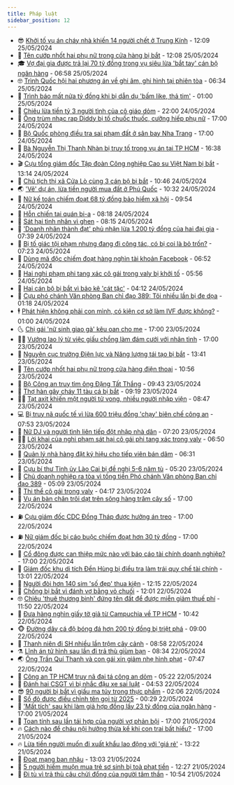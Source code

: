```yaml
---
title: Pháp luật
sidebar_position: 12
---
```


<!-- vnexpress-phap-luat:START -->
- 😎 [Khởi tố vụ án cháy nhà khiến 14 người chết ở Trung Kính](https://vnexpress.net/khoi-to-vu-an-chay-nha-lam-14-nguoi-chet-o-pho-trung-kinh-4750242.html) - 12:09 25/05/2024
- 🥰 [Tên cướp nhốt hai phụ nữ trong cửa hàng bị bắt](https://vnexpress.net/ten-cuop-nhot-hai-phu-nu-trong-cua-hang-bi-bat-4750553.html) - 12:08 25/05/2024
- 🎓 [Vợ đại gia được trả lại 70 tỷ đồng trong vụ siêu lừa &#39;bắt tay&#39; cán bộ ngân hàng](https://vnexpress.net/vo-dai-gia-duoc-tra-lai-70-ty-dong-trong-vu-sieu-lua-bat-tay-can-bo-ngan-hang-4750414.html) - 06:58 25/05/2024
- 🤓 [Trình Quốc hội hai phương án về ghi âm, ghi hình tại phiên tòa](https://vnexpress.net/trinh-quoc-hoi-hai-phuong-an-ve-ghi-am-ghi-hinh-tai-phien-toa-4750470.html) - 06:34 25/05/2024
- 🎊 [Trình báo mất nửa tỷ đồng khi bị dẫn dụ &#39;bấm like, thả tim&#39;](https://vnexpress.net/trinh-bao-mat-nua-ty-dong-khi-bi-dan-du-bam-like-tha-tim-4749633.html) - 01:00 25/05/2024
- 🙉 [Chiêu lừa tiền tỷ 3 người tình của cô giáo dỏm](https://vnexpress.net/chieu-lua-tien-ty-3-nguoi-tinh-cua-co-giao-dom-4750338.html) - 22:00 24/05/2024
- 🤡 [Ông trùm nhạc rap Diddy bị tố chuốc thuốc, cưỡng hiếp phụ nữ](https://vnexpress.net/ong-trum-nhac-rap-diddy-bi-to-chuoc-thuoc-cuong-hiep-phu-nu-4750296.html) - 17:00 24/05/2024
- 🗽 [Bộ Quốc phòng điều tra sai phạm đất ở sân bay Nha Trang](https://vnexpress.net/bo-quoc-phong-dieu-tra-sai-pham-dat-o-san-bay-nha-trang-4750138.html) - 17:00 24/05/2024
- 🌋 [Bà Nguyễn Thị Thanh Nhàn bị truy tố trong vụ án tại TP HCM](https://vnexpress.net/ba-nguyen-thi-thanh-nhan-bi-truy-to-trong-vu-an-tai-tp-hcm-4750341.html) - 16:38 24/05/2024
- 🎬 [Cựu tổng giám đốc Tập đoàn Công nghiệp Cao su Việt Nam bị bắt](https://vnexpress.net/cuu-tong-giam-doc-tap-doan-cong-nghiep-cao-su-viet-nam-bi-bat-4750324.html) - 13:14 24/05/2024
- 💯 [Chủ tịch thị xã Cửa Lò cùng 3 cán bộ bị bắt](https://vnexpress.net/chu-tich-thi-xa-cua-lo-bi-bat-4750265.html) - 10:46 24/05/2024
- 🌏 [&#39;Vẽ&#39; dự án, lừa tiền người mua đất ở Phú Quốc](https://vnexpress.net/ve-du-an-lua-tien-nguoi-mua-dat-o-phu-quoc-4750237.html) - 10:32 24/05/2024
- 🌊 [Nữ kế toán chiếm đoạt 68 tỷ đồng bảo hiểm xã hội](https://vnexpress.net/nu-ke-toan-chiem-doat-68-ty-dong-bao-hiem-xa-hoi-4750236.html) - 09:54 24/05/2024
- 💂 [Hỗn chiến tại quán bi-a](https://vnexpress.net/hon-chien-tai-quan-bi-a-4750052.html) - 08:18 24/05/2024
- 🎡 [Sát hại tình nhân vì ghen](https://vnexpress.net/sat-hai-tinh-nhan-vi-ghen-4750150.html) - 08:15 24/05/2024
- 🫶 [&#39;Doanh nhân thành đạt&#39; phủ nhận lừa 1.200 tỷ đồng của hai đại gia](https://vnexpress.net/doanh-nhan-thanh-dat-phu-nhan-lua-1-200-ty-dong-cua-hai-dai-gia-4750125.html) - 07:39 24/05/2024
- 🐲 [Bị tố giác tội phạm nhưng đang đi công tác, có bị coi là bỏ trốn?](https://vnexpress.net/bi-to-giac-toi-pham-nhung-dang-di-cong-tac-co-bi-coi-la-bo-tron-4750079.html) - 07:23 24/05/2024
- 🚀 [Dùng mã độc chiếm đoạt hàng nghìn tài khoản Facebook](https://vnexpress.net/dung-ma-doc-chiem-doat-hang-nghin-tai-khoan-facebook-4750106.html) - 06:52 24/05/2024
- 🎊 [Hai nghi phạm phi tang xác cô gái trong valy bị khởi tố](https://vnexpress.net/hai-nghi-pham-phi-tang-xac-co-gai-trong-valy-bi-khoi-to-4750096.html) - 05:56 24/05/2024
- 🤗 [Hai cán bộ bị bắt vì bảo kê &#39;cát tặc&#39;](https://vnexpress.net/hai-can-bo-bi-bat-vi-bao-ke-cat-tac-4750040.html) - 04:12 24/05/2024
- 🗽 [Cựu phó chánh Văn phòng Ban chỉ đạo 389: Tôi nhiều lần bị đe dọa](https://vnexpress.net/cuu-pho-chanh-van-phong-ban-chi-dao-389-tuan-nao-cung-bi-tong-tien-4749877.html) - 01:18 24/05/2024
- 🕴 [Phát hiện không phải con mình, có kiện cơ sở làm IVF được không?](https://vnexpress.net/phat-hien-khong-phai-con-minh-co-kien-co-so-lam-ivf-duoc-khong-4748263.html) - 01:00 24/05/2024
- 🌜 [Chị gái &#39;nữ sinh giao gà&#39; kêu oan cho mẹ](https://vnexpress.net/chi-gai-nu-sinh-giao-ga-keu-oan-cho-me-4749846.html) - 17:00 23/05/2024
- 🧑‍🏫 [Vướng lao lý từ việc giấu chồng làm đám cưới với nhân tình](https://vnexpress.net/lo-toi-lua-dao-vi-giau-chong-lam-dam-cuoi-voi-nhan-tinh-4749587.html) - 17:00 23/05/2024
- 🦩 [Nguyên cục trưởng Điện lực và Năng lượng tái tạo bị bắt](https://vnexpress.net/nguyen-cuc-truong-dien-luc-va-nang-luong-tai-tao-phuong-hoang-kim-bi-bat-4749858.html) - 13:41 23/05/2024
- 💼 [Tên cướp nhốt hai phụ nữ trong cửa hàng điện thoại](https://vnexpress.net/ten-cuop-nhot-hai-phu-nu-trong-cua-hang-dien-thoai-4749815.html) - 10:56 23/05/2024
- 💫 [Bộ Công an truy tìm ông Đặng Tất Thắng](https://vnexpress.net/bo-cong-an-truy-tim-ong-dang-tat-thang-4749681.html) - 09:43 23/05/2024
- 🦅 [Thợ hàn gây cháy 11 tàu cá bị bắt](https://vnexpress.net/tho-han-gay-chay-11-tau-ca-bi-bat-4749727.html) - 09:19 23/05/2024
- 🧑‍💻 [Tạt axit khiến một người tử vong, nhiều người nhập viện](https://vnexpress.net/tat-axit-khien-mot-nguoi-tu-vong-nhieu-nguoi-nhap-vien-4749741.html) - 08:47 23/05/2024
- 💻 [Bị truy nã quốc tế vì lừa 600 triệu đồng &#39;chạy&#39; biên chế công an](https://vnexpress.net/bi-truy-na-quoc-te-vi-lua-600-trieu-dong-chay-bien-che-cong-an-4749666.html) - 07:53 23/05/2024
- 🤠 [Nữ DJ và người tình liên tiếp đột nhập nhà dân](https://vnexpress.net/nu-dj-va-nguoi-tinh-lien-tiep-dot-nhap-nha-dan-4749643.html) - 07:20 23/05/2024
- 🧑‍🏫 [Lời khai của nghi phạm sát hại cô gái phi tang xác trong valy](https://vnexpress.net/loi-khai-cua-nghi-pham-sat-hai-co-gai-phi-tang-xac-trong-valy-4749654.html) - 06:50 23/05/2024
- 🌈 [Quản lý nhà hàng đặt ký hiệu cho tiếp viên bán dâm](https://vnexpress.net/quan-ly-nha-hang-dat-ky-hieu-cho-tiep-vien-ban-dam-4749641.html) - 06:31 23/05/2024
- 🌮 [Cựu bí thư Tỉnh ủy Lào Cai bị đề nghị 5-6 năm tù](https://vnexpress.net/cuu-bi-thu-tinh-uy-lao-cai-bi-de-nghi-5-6-nam-tu-4749570.html) - 05:20 23/05/2024
- 🐲 [Chủ doanh nghiệp ra tòa vì tống tiền Phó chánh Văn phòng Ban chỉ đạo 389](https://vnexpress.net/chu-doanh-nghiep-ra-toa-vi-tong-tien-pho-chanh-van-phong-ban-chi-dao-389-4749559.html) - 05:09 23/05/2024
- 🧰 [Thi thể cô gái trong valy](https://vnexpress.net/thi-the-co-gai-trong-valy-4749590.html) - 04:17 23/05/2024
- 💄 [Vụ án bàn chân trôi dạt trên sông hàng trăm cây số](https://vnexpress.net/vu-an-ban-chan-troi-dat-tren-song-hang-tram-cay-so-4749370.html) - 17:00 22/05/2024
- ⛽️ [Cựu giám đốc CDC Đồng Tháp được hưởng án treo](https://vnexpress.net/cuu-giam-doc-cdc-dong-thap-duoc-huong-an-treo-4749389.html) - 17:00 22/05/2024
- ⛽️ [Nữ giám đốc bị cáo buộc chiếm đoạt hơn 30 tỷ đồng](https://vnexpress.net/nu-giam-doc-bi-cao-buoc-chiem-doat-hon-30-ty-dong-4749260.html) - 17:00 22/05/2024
- 💂 [Cổ đông được can thiệp mức nào với báo cáo tài chính doanh nghiệp?](https://vnexpress.net/co-dong-duoc-can-thiep-muc-nao-voi-bao-cao-tai-chinh-doanh-nghiep-4748154.html) - 17:00 22/05/2024
- 🤔 [Giám đốc khu di tích Đền Hùng bị điều tra làm trái quy chế tài chính](https://vnexpress.net/giam-doc-khu-di-tich-den-hung-bi-dieu-tra-lam-trai-quy-che-tai-chinh-4749390.html) - 13:01 22/05/2024
- 🧐 [Người đòi hơn 140 sim &#39;số đẹp&#39; thua kiện](https://vnexpress.net/nguoi-doi-hon-140-sim-so-dep-thua-kien-4749377.html) - 12:15 22/05/2024
- 🎃 [Chồng bị bắt vì đánh vợ bằng vỏ chuối](https://vnexpress.net/chong-bi-bat-vi-danh-vo-bang-vo-chuoi-4749372.html) - 12:01 22/05/2024
- 🤓 [Chiêu &#39;thuê thương binh&#39; đứng tên đất để được miễn giảm thuế phí](https://vnexpress.net/chieu-thue-thuong-binh-dung-ten-dat-de-duoc-mien-giam-thue-phi-4749268.html) - 11:50 22/05/2024
- 💃 [Đưa hàng nghìn giấy tờ giả từ Campuchia về TP HCM](https://vnexpress.net/dua-hang-nghin-giay-to-gia-tu-campuchia-ve-tp-hcm-4749307.html) - 10:42 22/05/2024
- 🐵 [Đường dây cá độ bóng đá hơn 200 tỷ đồng bị triệt phá](https://vnexpress.net/duong-day-ca-do-bong-da-hon-200-ty-dong-bi-triet-pha-4749287.html) - 09:00 22/05/2024
- 🤖 [Thanh niên đi SH nhiều lần trộm cây cảnh](https://video.vnexpress.net/thanh-nien-di-sh-nhieu-lan-trom-cay-canh-4749311.html) - 08:58 22/05/2024
- ⚗️ [Lĩnh án tử hình sau lần đi trả thù giùm bạn](https://vnexpress.net/linh-an-tu-hinh-sau-lan-di-tra-thu-gium-ban-4749247.html) - 08:34 22/05/2024
- 🌏 [Ông Trần Quí Thanh và con gái xin giảm nhẹ hình phạt](https://vnexpress.net/ong-tran-qui-thanh-va-con-gai-xin-giam-nhe-hinh-phat-4749253.html) - 07:47 22/05/2024
- 🦆 [Công an TP HCM truy nã đại tá công an dỏm](https://vnexpress.net/cong-an-tp-hcm-truy-na-dai-ta-cong-an-dom-4749195.html) - 05:22 22/05/2024
- 🐎 [Đánh hai CSGT vì bị nhắc đậu xe sai luật](https://vnexpress.net/danh-hai-csgt-vi-bi-nhac-dau-xe-sai-luat-4749137.html) - 04:53 22/05/2024
- 😎 [90 người bị bắt vì giấu ma túy trong thực phẩm](https://vnexpress.net/90-nguoi-bi-bat-vi-giau-ma-tuy-trong-thuc-pham-4748983.html) - 02:06 22/05/2024
- 💪 [Sổ đỏ được điều chỉnh tên gọi từ 2025](https://vnexpress.net/so-do-duoc-dieu-chinh-ten-goi-tu-2025-4748705.html) - 00:29 22/05/2024
- 🤡 [&#39;Mất tích&#39; sau khi làm giả hợp đồng lấy 23 tỷ đồng của ngân hàng](https://vnexpress.net/mat-tich-sau-khi-lam-gia-hop-dong-lay-23-ty-dong-cua-ngan-hang-4748950.html) - 17:00 21/05/2024
- 🌁 [Toan tính sau lần tái hợp của người vợ phản bội](https://vnexpress.net/am-muu-sau-cuoc-tai-hop-cua-nguoi-vo-phan-boi-4748931.html) - 17:00 21/05/2024
- 🔥 [Cách nào để cháu nội hưởng thừa kế khi con trai bất hiếu?](https://vnexpress.net/cach-nao-de-chau-noi-huong-thua-ke-khi-con-trai-bat-hieu-4748196.html) - 17:00 21/05/2024
- 🔥 [Lừa tiền người muốn đi xuất khẩu lao động với &#39;giá rẻ&#39;](https://vnexpress.net/lua-tien-nguoi-muon-di-xuat-khau-lao-dong-voi-gia-re-4748870.html) - 13:22 21/05/2024
- 👺 [Đoạt mạng bạn nhậu](https://vnexpress.net/doat-mang-ban-nhau-4748891.html) - 13:03 21/05/2024
- 🎊 [5 người hiếm muộn mua trẻ sơ sinh bị toà phạt tiền](https://vnexpress.net/5-nguoi-hiem-muon-mua-tre-so-sinh-bi-toa-phat-tien-4748933.html) - 12:27 21/05/2024
- 🎊 [Đi tù vì trả thù câu chửi đổng của người tâm thần](https://vnexpress.net/di-tu-vi-tra-thu-cau-chui-dong-cua-nguoi-tam-than-4748893.html) - 10:54 21/05/2024<!-- vnexpress-phap-luat:END -->
